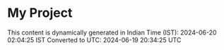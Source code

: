 # My Project

This content is dynamically generated in Indian Time (IST): 2024-06-20 02:04:25 IST
Converted to UTC: 2024-06-19 20:34:25 UTC
